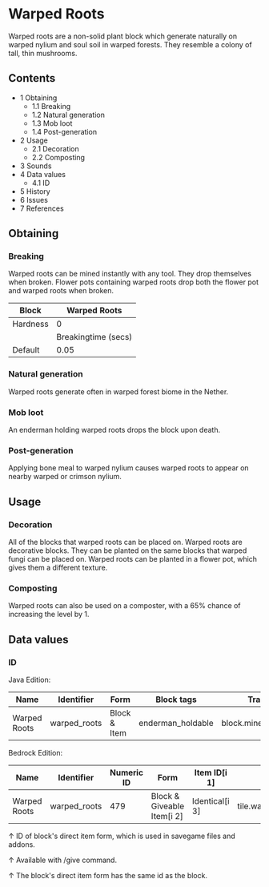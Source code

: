 # Warped Roots
Warped roots are a non-solid plant block which generate naturally on warped nylium and soul soil in warped forests. They resemble a colony of tall, thin mushrooms.

## Contents
- 1 Obtaining
	- 1.1 Breaking
	- 1.2 Natural generation
	- 1.3 Mob loot
	- 1.4 Post-generation
- 2 Usage
	- 2.1 Decoration
	- 2.2 Composting
- 3 Sounds
- 4 Data values
	- 4.1 ID
- 5 History
- 6 Issues
- 7 References

## Obtaining
### Breaking
Warped roots can be mined instantly with any tool. They drop themselves when broken. Flower pots containing warped roots drop both the flower pot and warped roots when broken.

| Block    | Warped Roots        |
|----------|---------------------|
| Hardness | 0                   |
|          | Breakingtime (secs) |
| Default  | 0.05                |

### Natural generation
Warped roots generate often in warped forest biome in the Nether.


### Mob loot
An enderman holding warped roots drops the block upon death.

### Post-generation
Applying bone meal to warped nylium causes warped roots to appear on nearby warped or crimson nylium.

## Usage
### Decoration
All of the blocks that warped roots can be placed on.
Warped roots are decorative blocks. They can be planted on the same blocks that warped fungi can be placed on. Warped roots can be planted in a flower pot, which gives them a different texture.

### Composting
Warped roots can also be used on a composter, with a 65% chance of increasing the level by 1.

## Data values
### ID
Java Edition:

| Name         | Identifier   | Form         | Block tags        | Translation key              |
|--------------|--------------|--------------|-------------------|------------------------------|
| Warped Roots | warped_roots | Block & Item | enderman_holdable | block.minecraft.warped_roots |

Bedrock Edition:

| Name         | Identifier   | Numeric ID | Form                       | Item ID[i 1]   | Translation key                    |
|--------------|--------------|------------|----------------------------|----------------|------------------------------------|
| Warped Roots | warped_roots | 479        | Block & Giveable Item[i 2] | Identical[i 3] | tile.warped_roots.warpedRoots.name |


↑ ID of block's direct item form, which is used in savegame files and addons.

↑ Available with /give command.

↑ The block's direct item form has the same id as the block.


